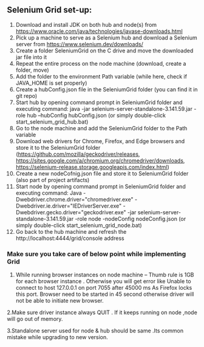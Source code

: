 ## Selenium Grid set-up:

1. Download and install JDK on both hub and node(s) from https://www.oracle.com/java/technologies/javase-downloads.html
2. Pick up a machine to serve as a Selenium hub and download a Selenium server from https://www.selenium.dev/downloads/
3. Create a folder SeleniumGrid on the C drive and move the downloaded jar file into it
4. Repeat the entire process on the node machine (download, create a folder, move)
5. Add the folder to the environment Path variable (while here, check if JAVA_HOME is set properly)
6. Create a hubConfig.json file in the SeleniumGrid folder (you can find it in git repo)
7. Start hub by opening command prompt in SeleniumGrid folder and executing command:  java -jar selenium-server-standalone-3.141.59.jar -role hub –hubConfig hubConfig.json (or simply double-click start_selenium_grid_hub.bat)
8. Go to the node machine and add the SeleniumGrid folder to the Path variable
9. Download web drivers for Chrome, Firefox, and Edge browsers and store it to the SeleniumGrid folder (https://github.com/mozilla/geckodriver/releases, https://sites.google.com/a/chromium.org/chromedriver/downloads, https://selenium-release.storage.googleapis.com/index.html)
10. Create a new nodeCofnig.json file and store it to SeleniumGrid folder (also part of project artifacts)
11. Start node by opening command prompt in SeleniumGrid folder and executing command: Java -Dwebdriver.chrome.driver="chromedriver.exe" -Dwebdriver.ie.driver="IEDriverServer.exe" -Dwebdriver.gecko.driver="geckodriver.exe" -jar selenium-server-standalone-3.141.59.jar -role node -nodeConfig nodeConfig.json (or simply double-click start_selenium_grid_node.bat)
12. Go back to the hub machine and refresh the http://localhost:4444/grid/console address


### Make sure you take care of below point while implementing Grid

1. While running browser instances on node machine – Thumb rule is 1GB for each browser instance .
Otherwise you will get error like
Unable to connect to host 127.0.0.1 on port 7055 after 45000 ms
As Firefox locks this port. Browser need to be started in 45 second otherwise driver will not be able to initiate new browser.

2.Make sure driver instance always QUIT . If it keeps running on node ,node will go out of memory.

3.Standalone server used for node & hub should be same .Its common mistake while upgrading to new version.
